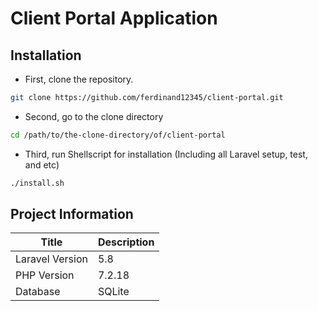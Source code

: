 # Client Portal Application
## Installation
- First, clone the repository.
```bash
git clone https://github.com/ferdinand12345/client-portal.git
```
- Second, go to the clone directory
```bash
cd /path/to/the-clone-directory/of/client-portal
```
- Third, run Shellscript for installation (Including all Laravel setup, test, and etc)
```bash
./install.sh
```
## Project Information
Title | Description
--- | ---
Laravel Version | 5.8
PHP Version | 7.2.18
Database | SQLite
